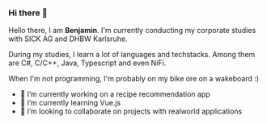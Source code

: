 ### Hi there 👋

Hello there, I am **Benjamin**. I'm currently conducting my corporate studies with SICK AG and DHBW Karlsruhe.

During my studies, I learn a lot of languages and techstacks. Among them are C#, C/C++, Java, Typescript and even NiFi.

When I'm not programming, I'm probably on my bike ore on a wakeboard :) 

- 🔭 I’m currently working on a recipe recommendation app
- 🌱 I’m currently learning Vue.js
- 👯 I’m looking to collaborate on projects with realworld applications
